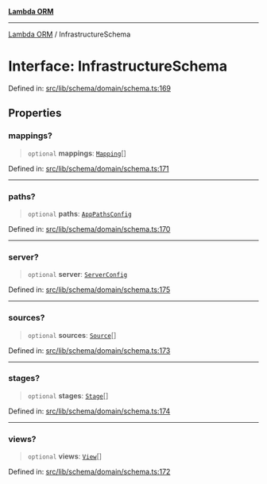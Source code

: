 [**Lambda ORM**](../README.md)

***

[Lambda ORM](../README.md) / InfrastructureSchema

# Interface: InfrastructureSchema

Defined in: [src/lib/schema/domain/schema.ts:169](https://github.com/lambda-orm/lambdaorm-base/blob/54d568062b637a6aed5442a048b140146d1f573b/src/lib/schema/domain/schema.ts#L169)

## Properties

### mappings?

> `optional` **mappings**: [`Mapping`](Mapping.md)[]

Defined in: [src/lib/schema/domain/schema.ts:171](https://github.com/lambda-orm/lambdaorm-base/blob/54d568062b637a6aed5442a048b140146d1f573b/src/lib/schema/domain/schema.ts#L171)

***

### paths?

> `optional` **paths**: [`AppPathsConfig`](AppPathsConfig.md)

Defined in: [src/lib/schema/domain/schema.ts:170](https://github.com/lambda-orm/lambdaorm-base/blob/54d568062b637a6aed5442a048b140146d1f573b/src/lib/schema/domain/schema.ts#L170)

***

### server?

> `optional` **server**: [`ServerConfig`](ServerConfig.md)

Defined in: [src/lib/schema/domain/schema.ts:175](https://github.com/lambda-orm/lambdaorm-base/blob/54d568062b637a6aed5442a048b140146d1f573b/src/lib/schema/domain/schema.ts#L175)

***

### sources?

> `optional` **sources**: [`Source`](Source.md)[]

Defined in: [src/lib/schema/domain/schema.ts:173](https://github.com/lambda-orm/lambdaorm-base/blob/54d568062b637a6aed5442a048b140146d1f573b/src/lib/schema/domain/schema.ts#L173)

***

### stages?

> `optional` **stages**: [`Stage`](Stage.md)[]

Defined in: [src/lib/schema/domain/schema.ts:174](https://github.com/lambda-orm/lambdaorm-base/blob/54d568062b637a6aed5442a048b140146d1f573b/src/lib/schema/domain/schema.ts#L174)

***

### views?

> `optional` **views**: [`View`](View.md)[]

Defined in: [src/lib/schema/domain/schema.ts:172](https://github.com/lambda-orm/lambdaorm-base/blob/54d568062b637a6aed5442a048b140146d1f573b/src/lib/schema/domain/schema.ts#L172)
